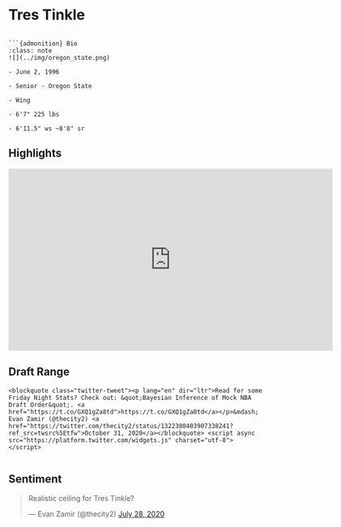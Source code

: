 Tres Tinkle
===
```{image} ../img/tres_tinkle.jpg
```

```{margin}
```{admonition} Bio
:class: note
![](../img/oregon_state.png)

- June 2, 1996

- Senior - Oregon State

- Wing

- 6'7" 225 lbs

- 6'11.5" ws ~8'8" sr
```

## Highlights
<iframe width="640" height="360" src="https://www.youtube.com/embed/NpvDgAkCOeo" frameborder="0" allow="accelerometer; autoplay; encrypted-media; gyroscope; picture-in-picture" allowfullscreen></iframe>

## Draft Range
```{margin}
<blockquote class="twitter-tweet"><p lang="en" dir="ltr">Read for some Friday Night Stats? Check out: &quot;Bayesian Inference of Mock NBA Draft Order&quot;. <a href="https://t.co/GXQ1gZa8td">https://t.co/GXQ1gZa8td</a></p>&mdash; Evan Zamir (@thecity2) <a href="https://twitter.com/thecity2/status/1322380403907338241?ref_src=twsrc%5Etfw">October 31, 2020</a></blockquote> <script async src="https://platform.twitter.com/widgets.js" charset="utf-8"></script>
```

```{image} ../plrange/tres_tinkle.png
```

## Sentiment

<blockquote class="twitter-tweet"><p lang="en" dir="ltr">Realistic ceiling for Tres Tinkle?</p>&mdash; Evan Zamir (@thecity2) <a href="https://twitter.com/thecity2/status/1288146720199761920?ref_src=twsrc%5Etfw">July 28, 2020</a></blockquote> <script async src="https://platform.twitter.com/widgets.js" charset="utf-8"></script>